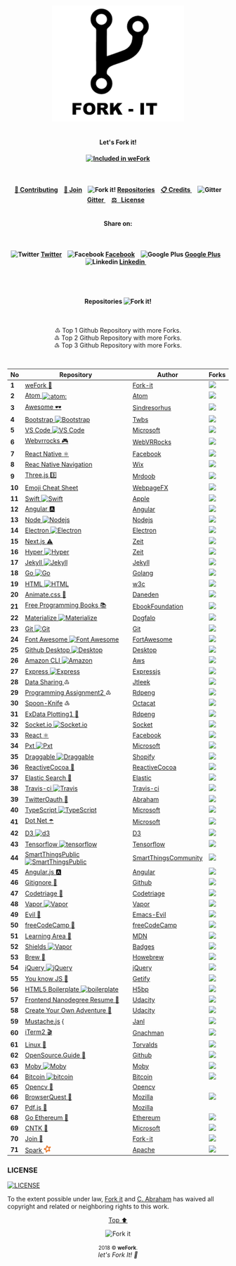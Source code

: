 <p id="top"><p>

<p align="center"><img width="300" src="assets/fork/fork-it.png" alt="Fork it!"><br><br>

<h4 align="center">Let's Fork it!<h4>

<p align="center">
<!-- Start of "INCLUDED ON WeFORK BANDGE" -->
<!-- To add you bandge to your repository, copy the code and paste it on your README file.
	VALUES TO CHANGE
	================
	● Link eg: https://github.com/fork-it/weFork/#1 ← Repository No. Value
	● Bandge Value eg: (...)badge/Included%20on%20weFork%20No.-1-0cd645.svg(...)
								   ↑ Repository No. Value
-->
<a href="https://github.com/fork-it/weFork/#1" target="_blank" title="Included In weFork"><img src="https://img.shields.io/badge/Included%20on%20weFork%20No.-1-0cd645.svg?logo=data%3Aimage%2Fpng%3Bbase64%2CiVBORw0KGgoAAAANSUhEUgAAAA4AAAAOCAYAAAAfSC3RAAAABHNCSVQICAgIfAhkiAAAAAlwSFlzAAAIEwAACBMBMzQ43AAAABl0RVh0U29mdHdhcmUAd3d3Lmlua3NjYXBlLm9yZ5vuPBoAAADgSURBVCiRpdK9LoRRGMTx3xEKsbGIZEWjFIVepd8rUKhp3AEKlUKpkIg7kIhOodyr2EblI9mg0CgoRmOT1%2BbdlWWqk8kzc57%2FyeG%2FStJKcpXkNsnab%2FMTlfMBFvGM00rhcpLzJCdJZvr%2BZCX4hiVM4bHin2H%2Bu%2FQDh4M3HuMODexV%2FCbu8YrZYZxHSS4HvNUkT0k6SVp1jHVFE9jAHHZLKb06xr4aSXbQxibesV1K6VaH6oJtrOMaW%2BiUUj5HrTWd5CZJL8nCKAR%2BMu5jBV1cjBNs4gUPhj37kFXH%2BnJ%2F1hcIFmcbnCr7pAAAAABJRU5ErkJggg%3D%3D" alt="Included in weFork"></a>
<!-- SEE BANDGE EXAMPLE @ https://github.com/fork-it/join -->
<!-- End of "INCLUDED ON WeFORK BANDGE" -->
</p>
	
<h4 align="center">
	<br><br>
	<a href="https://github.com/fork-it/weFork/blob/master#contributing">🔁 Contributing</a>&nbsp;&nbsp;&nbsp;
	<a href="https://github.com/fork-it/weFork/blob/master#join"> 🤝  Join</a>&nbsp;&nbsp;&nbsp;
	<img src="assets/fork/fork15px.png" alt="Fork it!">
	<a href="#repositories">Repositories</a>&nbsp;&nbsp;&nbsp;
	<a href="credits.md">📋 Credits </a>&nbsp;&nbsp;&nbsp;
	<img src="assets/fork/gitter15px.png" alt="Gitter">
	<a href="https://gitter.im/Fork-it/Lobby"> Gitter </a>&nbsp;&nbsp;&nbsp;
	<a href="#LICENSE"> ⚖ &nbsp;&nbsp;License</a>&nbsp;&nbsp;&nbsp;
	<br><br>
</h4>


<h4 align="center">Share on: <h4>
<h4 align="center">
	<br><br>
	<!-- Twitter -->
	<img src="assets/icones/twitter.png" alt="Twitter">
	<a href="https://twitter.com/intent/tweet?text=Get%20your%20repository%20forked%20at%20https://github.com/fork-it/weFork">Twitter</a>&nbsp;&nbsp;&nbsp;
	<!-- Facebook -->
	<img src="assets/icones/facebook.png" alt="Facebook">
	<a href="https://www.facebook.com/sharer/sharer.php?s=100&p%5Burl%5D=https://github.com/fork-it/weFork"> Facebook</a>&nbsp;&nbsp;&nbsp;
	<!-- Google Plus -->
	<img src="assets/icones/google-plus.png" alt="Google Plus">
	<a href="https://plus.google.com/share?url=https://github.com/fork-it/weFork">Google Plus</a>&nbsp;&nbsp;&nbsp;
	<!-- Linkedin -->
	<img src="assets/icones/linkedin.png" alt="Linkedin">
	<a href="https://www.linkedin.com/sharing/share-offsite?mini=true&url=https://github.com/fork-it/weFork&title=Get%20your%20repository%20forked&summary=&source="> Linkedin </a>&nbsp;&nbsp;&nbsp;
	<br><br>
</h4>

<br><h4 id="repositories" align="center">Repositories <img src="assets/fork/fork15px.png" alt="Fork it!"></h4><br>

<p align="center">
	♳  Top 1 Github Repository with more Forks.<br>
	♴  Top 2 Github Repository with more Forks.<br>
	♵  Top 3 Github Repository with more Forks.<br>
</p><br>


<table>
<thead>
<tr>
<th>No</th>
<th>Repository</th>
<th>Author</th>
<th>Forks</th>
</tr>
</thead>
<tbody>
<tr>
<td><b id="user-content-1">1</b></td>
<td><a href="https://github.com/fork-it/weFork">weFork <g-emoji alias="repeat" fallback-src="https://assets-cdn.github.com/images/icons/emoji/unicode/1f501.png" ios-version="6.0">🔁</g-emoji> </a></td>
<td><a href="https://github.com/fork-it/weFork">Fork-it</a></td>
<td><a href="https://github.com/fork-it/weFork/fork"><img src="https://img.shields.io/github/forks/fork-it/weFork.svg?style=social&amp;label=Fork" style="max-width:100%;"></a></td>
</tr>
<tr>
<td><b id="user-content-2">2</b></td>
<td><a href="https://github.com/fork-it/atom">Atom <img class="emoji" title=":atom:" alt=":atom:" src="https://assets-cdn.github.com/images/icons/emoji/atom.png" height="20" width="20" align="absmiddle"></a></td>
<td><a href="https://github.com/atom/atom">Atom</a></td>
<td><a href="https://github.com/atom/atom/fork"><img src="https://img.shields.io/github/forks/atom/atom.svg?style=social&amp;label=Fork" style="max-width:100%;"></a></td>
</tr>
<tr>
<td><b id="user-content-3">3</b></td>
<td><a href="https://github.com/fork-it/awesome">Awesome <g-emoji alias="dark_sunglasses" fallback-src="https://assets-cdn.github.com/images/icons/emoji/unicode/1f576.png" ios-version="9.1">🕶</g-emoji></a></td>
<td><a href="https://github.com/sindresorhus/awesome">Sindresorhus</a></td>
<td><a href="https://github.com/sindresorhus/awesome/fork"><img src="https://img.shields.io/github/forks/sindresorhus/awesome.svg?style=social&amp;label=Fork" style="max-width:100%;"></a></td>
</tr>
<tr>
<td><b id="user-content-4">4</b></td>
<td><a href="https://github.com/fork-it/bootstrap">Bootstrap <img src="assets/icones/bootstrap.png" alt="Bootstrap" style="max-width:100%;"></a></td>
<td><a href="https://github.com/twbs/bootstrap">Twbs</a></td>
<td><a href="https://github.com/twbs/bootstrap/fork"><img src="https://img.shields.io/github/forks/twbs/bootstrap.svg?style=social&amp;label=Fork" style="max-width:100%;"></a></td>
</tr>
<tr>
<td><b id="user-content-5">5</b></td>
<td><a href="https://github.com/fork-it/vscode">VS Code <img src="assets/icones/visual-studio.png" alt="VS Code" style="max-width:100%;"></a></td>
<td><a href="https://github.com/Microsoft/vscode">Microsoft</a></td>
<td><a href="https://github.com/Microsoft/vscode/fork"><img src="https://img.shields.io/github/forks/Microsoft/vscode.svg?style=social&amp;label=Fork" style="max-width:100%;"></a></td>
</tr>
<tr>
<td><b id="user-content-6">6</b></td>
<td><a href="https://github.com/fork-it/webbrrocks">Webvrrocks <g-emoji alias="video_game" fallback-src="https://assets-cdn.github.com/images/icons/emoji/unicode/1f3ae.png" ios-version="6.0">🎮</g-emoji></a></td>
<td><a href="https://github.com/WebVRRocks/webvrrocks">WebVRRocks</a></td>
<td><a href="https://github.com/WebVRRocks/webvrrocks"><img src="https://img.shields.io/github/forks/WebVRRocks/webvrrocks.svg?style=social&amp;label=Fork" style="max-width:100%;"></a></td>
</tr>
<tr>
<td><b id="user-content-7">7</b></td>
<td><a href="https://github.com/fork-it/react-native">React Native <g-emoji alias="atom_symbol" fallback-src="https://assets-cdn.github.com/images/icons/emoji/unicode/269b.png" ios-version="9.1">⚛️</g-emoji></a></td>
<td><a href="https://github.com/facebook/react-native">Facebook</a></td>
<td><a href="https://github.com/facebook/react-native/fork"><img src="https://img.shields.io/github/forks/facebook/react-native.svg?style=social&amp;label=Fork" style="max-width:100%;"></a></td>
</tr>
<tr>
<td><b id="user-content-8">8</b></td>
<td><a href="https://github.com/fork-it/react-native-navigation">Reac Native Navigation</a></td>
<td><a href="https://github.com/wix/react-native-navigation">Wix</a></td>
<td><a href="https://github.com/wix/react-native-navigation/fork"><img src="https://img.shields.io/github/forks/wix/react-native-navigation.svg?style=social&amp;label=Fork" style="max-width:100%;"></a></td>
</tr>
<tr>
<td><b id="user-content-9">9</b></td>
<td><a href="https://github.com/fork-it/three.js">Three.js <g-emoji alias="three" fallback-src="https://assets-cdn.github.com/images/icons/emoji/unicode/0033-20e3.png" ios-version="6.0">3️⃣</g-emoji></a></td>
<td><a href="https://github.com/mrdoob/three.js">Mrdoob</a></td>
<td><a href="https://github.com/mrdoob/three.js/fork"><img src="https://img.shields.io/github/forks/mrdoob/three.js.svg?style=social&amp;label=Fork" style="max-width:100%;"></a></td>
</tr>
<tr>
<td><b id="user-content-10">10</b></td>
<td><a href="https://github.com/fork-it/emoji-cheat-sheet.com">Emoji Cheat Sheet</a></td>
<td><a href="https://github.com/WebpageFX/emoji-cheat-sheet.com">WebpageFX</a></td>
<td><a href="https://github.com/WebpageFX/emoji-cheat-sheet.com/fork"><img src="https://img.shields.io/github/forks/WebpageFX/emoji-cheat-sheet.com.svg?style=social&amp;label=Fork" style="max-width:100%;"></a></td>
</tr>
<tr>
<td><b id="user-content-11">11</b></td>
<td><a href="https://github.com/fork-it/swift">Swift <img src="assets/icones/swift.png" alt="Swift" style="max-width:100%;"></a></td>
<td><a href="https://github.com/apple/swift">Apple</a></td>
<td><a href="https://github.com/apple/swift/fork"><img src="https://img.shields.io/github/forks/apple/swift.svg?style=social&amp;label=Fork" style="max-width:100%;"></a></td>
</tr>
<tr>
<td><b id="user-content-12">12</b></td>
<td><a href="https://github.com/fork-it/Angular">Angular <g-emoji alias="a" fallback-src="https://assets-cdn.github.com/images/icons/emoji/unicode/1f170.png" ios-version="6.0">🅰️</g-emoji></a></td>
<td><a href="https://github.com/Angular/Angular">Angular</a></td>
<td><a href="https://github.com/Angular/Angular/fork"><img src="https://img.shields.io/github/forks/Angular/Angular.svg?style=social&amp;label=Fork" style="max-width:100%;"></a></td>
</tr>
<tr>
<td><b id="user-content-13">13</b></td>
<td><a href="https://github.com/fork-it/Node">Node <img src="assets/icones/nodejs.png" alt="Nodejs" style="max-width:100%;"></a></td>
<td><a href="https://github.com/Nodejs/Node">Nodejs</a></td>
<td><a href="https://github.com/Nodejs/Node/fork"><img src="https://img.shields.io/github/forks/Nodejs/Node.svg?style=social&amp;label=Fork" style="max-width:100%;"></a></td>
</tr>
<tr>
<td><b id="user-content-14">14</b></td>
<td><a href="https://github.com/fork-it/Electron">Electron <img src="assets/icones/electron.png" alt="Electron" style="max-width:100%;"></a></td>
<td><a href="https://github.com/Electron/Electron">Electron</a></td>
<td><a href="https://github.com/Electron/Electron/fork"><img src="https://img.shields.io/github/forks/Electron/Electron.svg?style=social&amp;label=Fork" style="max-width:100%;"></a></td>
</tr>
<tr>
<td><b id="user-content-15">15</b></td>
<td><a href="https://github.com/fork-it/Next.js">Next.js <g-emoji alias="warning" fallback-src="https://assets-cdn.github.com/images/icons/emoji/unicode/26a0.png" ios-version="6.0">⚠️</g-emoji></a></td>
<td><a href="https://github.com/zeit/next.js">Zeit</a></td>
<td><a href="https://github.com/zeit/next.js/fork"><img src="https://img.shields.io/github/forks/zeit/next.js.svg?style=social&amp;label=Fork" style="max-width:100%;"></a></td>
</tr>
<tr>
<td><b id="user-content-16">16</b></td>
<td><a href="https://github.com/fork-it/Hyper">Hyper <img src="assets/icones/hyper.png" alt="Hyper" style="max-width:100%;"></a></td>
<td><a href="https://github.com/zeit/hyper">Zeit</a></td>
<td><a href="https://github.com/zeit/hyper/fork"><img src="https://img.shields.io/github/forks/zeit/hyper.svg?style=social&amp;label=Fork" style="max-width:100%;"></a></td>
</tr>
<tr>
<td><b id="user-content-17">17</b></td>
<td><a href="https://github.com/fork-it/Jekyll">Jekyll <img src="assets/icones/jekyll.png" alt="Jekyll" style="max-width:100%;"></a></td>
<td><a href="https://github.com/Jekyll/Jekyll">Jekyll</a></td>
<td><a href="https://github.com/Jekyll/Jekyll/fork"><img src="https://img.shields.io/github/forks/Jekyll/Jekyll.svg?style=social&amp;label=Fork" style="max-width:100%;"></a></td>
</tr>
<tr>
<td><b id="user-content-18">18</b></td>
<td><a href="https://github.com/fork-it/go">Go <img src="assets/icones/go.png" alt="Go" style="max-width:100%;"></a></td>
<td><a href="https://github.com/golang/go">Golang</a></td>
<td><a href="https://github.com/golang/go/fork"><img src="https://img.shields.io/github/forks/golang/go.svg?style=social&amp;label=Fork" style="max-width:100%;"></a></td>
</tr>
<tr>
<td><b id="user-content-19">19</b></td>
<td><a href="https://github.com/fork-it/html">HTML <img src="assets/icones/html5.png" alt="HTML" style="max-width:100%;"></a></td>
<td><a href="https://github.com/w3c/html">w3c</a></td>
<td><a href="https://github.com/w3c/html/fork"><img src="https://img.shields.io/github/forks/w3c/html.svg?style=social&amp;label=Fork" style="max-width:100%;"></a></td>
</tr>
<tr>
<td><b id="user-content-20">20</b></td>
<td><a href="https://github.com/fork-it/Animate.css">Animate.css <g-emoji alias="popcorn" fallback-src="https://assets-cdn.github.com/images/icons/emoji/unicode/1f37f.png" ios-version="9.1">🍿</g-emoji></a></td>
<td><a href="https://github.com/daneden/animate.css">Daneden</a></td>
<td><a href="https://github.com/daneden/animate.css/fork"><img src="https://img.shields.io/github/forks/daneden/animate.css.svg?style=social&amp;label=Fork" style="max-width:100%;"></a></td>
</tr>
<tr>
<td><b id="user-content-21">21</b></td>
<td><a href="https://github.com/fork-it/free-programming-books">Free Programming Books <g-emoji alias="books" fallback-src="https://assets-cdn.github.com/images/icons/emoji/unicode/1f4da.png" ios-version="6.0">📚</g-emoji></a></td>
<td><a href="https://github.com/EbookFoundation/free-programming-books">EbookFoundation</a></td>
<td><a href="https://github.com/EbookFoundation/free-programming-books/fork"><img src="https://img.shields.io/github/forks/EbookFoundation/free-programming-books.svg?style=social&amp;label=Fork" style="max-width:100%;"></a></td>
</tr>
<tr>
<td><b id="user-content-22">22</b></td>
<td><a href="https://github.com/fork-it/Materialize">Materialize <img src="assets/icones/materialize.png" alt="Materialize" style="max-width:100%;"></a></td>
<td><a href="https://github.com/Dogfalo/materialize">Dogfalo</a></td>
<td><a href="https://github.com/Dogfalo/materialize/fork"><img src="https://img.shields.io/github/forks/Dogfalo/materialize.svg?style=social&amp;label=Fork" style="max-width:100%;"></a></td>
</tr>
<tr>
<td><b id="user-content-23">23</b></td>
<td><a href="https://github.com/fork-it/git">Git <img src="assets/icones/git.png" alt="Git" style="max-width:100%;"></a></td>
<td><a href="https://github.com/git/git">Git</a></td>
<td><a href="https://github.com/git/git/fork"><img src="https://img.shields.io/github/forks/git/git.svg?style=social&amp;label=Fork" style="max-width:100%;"></a></td>
</tr>
<tr>
<td><b id="user-content-24">24</b></td>
<td><a href="https://github.com/fork-it/Font-Awesome">Font Awesome <img src="assets/icones/font-awesome.png" alt="Font Awesome" style="max-width:100%;"></a></td>
<td><a href="https://github.com/FortAwesome/Font-Awesome">FortAwesome</a></td>
<td><a href="https://github.com/FortAwesome/Font-Awesome/fork"><img src="https://img.shields.io/github/forks/FortAwesome/Font-Awesome.svg?style=social&amp;label=Fork" style="max-width:100%;"></a></td>
</tr>
<tr>
<td><b id="user-content-25">25</b></td>
<td><a href="https://github.com/fork-it/Desktop">Github Desktop <img src="assets/icones/github-desktop.png" alt="Desktop" style="max-width:100%;"></a></td>
<td><a href="https://github.com/Desktop/Desktop">Desktop</a></td>
<td><a href="https://github.com/Desktop/Desktop/fork"><img src="https://img.shields.io/github/forks/Desktop/Desktop.svg?style=social&amp;label=Fork" style="max-width:100%;"></a></td>
</tr>
<tr>
<td><b id="user-content-26">26</b></td>
<td><a href="https://github.com/fork-it/aws-cli">Amazon CLI <img src="assets/icones/amazon.png" alt="Amazon" style="max-width:100%;"></a></td>
<td><a href="https://github.com/aws/aws-cli">Aws</a></td>
<td><a href="https://github.com/Desktop/Desktop/fork"><img src="https://img.shields.io/github/forks/aws/aws-cli.svg?style=social&amp;label=Fork" style="max-width:100%;"></a></td>
</tr>
<tr>
<td><b id="user-content-27">27</b></td>
<td><a href="https://github.com/fork-it/express">Express <img src="assets/icones/express.png" alt="Express" style="max-width:100%;"> </a></td>
<td><a href="https://github.com/expressjs/express">Expressjs</a></td>
<td><a href="https://github.com/expressjs/express/fork"><img src="https://img.shields.io/github/forks/expressjs/express.svg?style=social&amp;label=Fork" style="max-width:100%;"></a></td>
</tr>
<tr>
<td><b id="user-content-28">28</b></td>
<td><a href="https://github.com/fork-it/datasharing">Data Sharing </a> ♳</td>
<td><a href="https://github.com/jtleek/datasharing">Jtleek</a></td>
<td><a href="https://github.com/jtleek/datasharing/fork"><img src="https://img.shields.io/github/forks/jtleek/datasharing.svg?style=social&amp;label=Fork" style="max-width:100%;"></a></td>
</tr>
<tr>
<td><b id="user-content-29">29</b></td>
<td><a href="https://github.com/fork-it/programmingassignment2">Programming Assignment2 </a> ♴</td>
<td><a href="https://github.com/rdpeng/ProgrammingAssignment2">Rdpeng</a></td>
<td><a href="https://github.com/rdpeng/ProgrammingAssignment2/fork"><img src="https://img.shields.io/github/forks/rdpeng/ProgrammingAssignment2.svg?style=social&amp;label=Fork" style="max-width:100%;"></a></td>
</tr>
<tr>
<td><b id="user-content-30">30</b></td>
<td><a href="https://github.com/fork-it/Spoon-Knife">Spoon-Knife</a> ♵</td>
<td><a href="https://github.com/octocat/Spoon-Knife">Octacat</a></td>
<td><a href="https://github.com/octocat/Spoon-Knife/fork"><img src="https://img.shields.io/github/forks/octocat/Spoon-Knife.svg?style=social&amp;label=Fork" style="max-width:100%;"></a></td>
</tr>
<tr>
<td><b id="user-content-31">31</b></td>
<td><a href="https://github.com/fork-it/ExData_Plotting1">ExData Plotting1 <g-emoji alias="ice_hockey" fallback-src="https://assets-cdn.github.com/images/icons/emoji/unicode/1f3d2.png" ios-version="9.1">🏒</g-emoji></a></td>
<td><a href="https://github.com/rdpeng/ExData_Plotting1">Rdpeng</a></td>
<td><a href="https://github.com/rdpeng/ExData_Plotting1/fork"><img src="https://img.shields.io/github/forks/rdpeng/ExData_Plotting1.svg?style=social&amp;label=Fork" style="max-width:100%;"></a></td>
</tr>
<tr>
<td><b id="user-content-32">32</b></td>
<td><a href="https://github.com/fork-it/socket.io">Socket.io <img src="assets/icones/socket-io.png" alt="Socket.io" style="max-width:100%;"></a></td>
<td><a href="https://github.com/socketio/socket.io">Socket</a></td>
<td><a href="https://github.com/socketio/socket.io/fork"><img src="https://img.shields.io/github/forks/socketio/socket.io.svg?style=social&amp;label=Fork" style="max-width:100%;"></a></td>
</tr>
<tr>
<td><b id="user-content-33">33</b></td>
<td><a href="https://github.com/fork-it/react">React <g-emoji alias="atom_symbol" fallback-src="https://assets-cdn.github.com/images/icons/emoji/unicode/269b.png" ios-version="9.1">⚛️</g-emoji></a></td>
<td><a href="https://github.com/facebook/react">Facebook</a></td>
<td><a href="https://github.com/facebook/react/fork"><img src="https://img.shields.io/github/forks/facebook/react.svg?style=social&amp;label=Fork" style="max-width:100%;"></a></td>
</tr>
<tr>
<td><b id="user-content-34">34</b></td>
<td><a href="https://github.com/fork-it/Pxt">Pxt <img src="assets/icones/pxt.png" alt="Pxt" style="max-width:100%;"></a></td>
<td><a href="https://github.com/Microsoft/pxt">Microsoft</a></td>
<td><a href="https://github.com/Microsoft/pxt/fork"><img src="https://img.shields.io/github/forks/Microsoft/pxt.svg?style=social&amp;label=Fork" style="max-width:100%;"></a></td>
</tr>
<tr>
<td><b id="user-content-35">35</b></td>
<td><a href="https://github.com/fork-it/Draggable">Draggable <img src="assets/icones/draggable.png" alt="Draggable" style="max-width:100%;"></a></td>
<td><a href="https://github.com/Shopify/draggable">Shopify</a></td>
<td><a href="https://github.com/Shopify/draggable/fork"><img src="https://img.shields.io/github/forks/Shopify/draggable.svg?style=social&amp;label=Fork" style="max-width:100%;"></a></td>
</tr>
<tr>
<td><b id="user-content-36">36</b></td>
<td><a href="https://github.com/fork-it/ReactiveCocoa">ReactiveCocoa 🥥</a></td>
<td><a href="https://github.com/ReactiveCocoa/ReactiveCocoa">ReactiveCocoa</a></td>
<td><a href="https://github.com/ReactiveCocoa/ReactiveCocoa/fork"><img src="https://img.shields.io/github/forks/ReactiveCocoa/ReactiveCocoa.svg?style=social&amp;label=Fork" style="max-width:100%;"></a></td>
</tr>
<tr>
<td><b id="user-content-37">37</b></td>
<td><a href="https://github.com/fork-it/elasticsearch">Elastic Search <g-emoji alias="anger" fallback-src="https://assets-cdn.github.com/images/icons/emoji/unicode/1f4a2.png" ios-version="6.0">💢</g-emoji></a></td>
<td><a href="https://github.com/elastic/elasticsearch">Elastic</a></td>
<td><a href="https://github.com/elastic/elasticsearch/fork"><img src="https://img.shields.io/github/forks/elastic/elasticsearch.svg?style=social&amp;label=Fork" style="max-width:100%;"></a></td>
</tr>
<tr>
<td><b id="user-content-38">38</b></td>
<td><a href="https://github.com/fork-it/travis-ci">Travis-ci <img src="assets/icones/travis.png" alt="Travis" style="max-width:100%;"></a></td>
<td><a href="https://github.com/travis-ci/travis-ci">Travis-ci</a></td>
<td><a href="https://github.com/travis-ci/travis-ci/fork"><img src="https://img.shields.io/github/forks/travis-ci/travis-ci.svg?style=social&amp;label=Fork" style="max-width:100%;"></a></td>
</tr>
<tr>
<td><b id="user-content-39">39</b></td>
<td><a href="https://github.com/fork-it/twitteroauth">TwitterOauth <g-emoji alias="dash" fallback-src="https://assets-cdn.github.com/images/icons/emoji/unicode/1f4a8.png" ios-version="6.0">💨</g-emoji> </a></td>
<td><a href="https://github.com/abraham/twitteroauth">Abraham</a></td>
<td><a href="https://github.com/abraham/twitteroauth/fork"><img src="https://img.shields.io/github/forks/abraham/twitteroauth.svg?style=social&amp;label=Fork" style="max-width:100%;"></a></td>
</tr>
<tr>
<td><b id="user-content-40">40</b></td>
<td><a href="https://github.com/fork-it/TypeScript">TypeScript <img src="assets/icones/typescript.png" alt="TypeScript" style="max-width:100%;"></a></td>
<td><a href="https://github.com/Microsoft/TypeScript">Microsoft</a></td>
<td><a href="https://github.com/Microsoft/TypeScript/fork"><img src="https://img.shields.io/github/forks/Microsoft/TypeScript.svg?style=social&amp;label=Fork" style="max-width:100%;"></a></td>
</tr>
<tr>
<td><b id="user-content-41">41</b></td>
<td><a href="https://github.com/fork-it/dotnet">Dot Net <g-emoji alias="open_umbrella" fallback-src="https://assets-cdn.github.com/images/icons/emoji/unicode/2602.png" ios-version="9.1">☂️</g-emoji></a></td>
<td><a href="https://github.com/Microsoft/Dotnet">Microsoft</a></td>
<td><a href="https://github.com/Microsoft/dotnet/fork"><img src="https://img.shields.io/github/forks/Microsoft/dotnet.svg?style=social&amp;label=Fork" style="max-width:100%;"></a></td>
</tr>
<tr>
<td><b id="user-content-42">42</b></td>
<td><a href="https://github.com/fork-it/d3">D3 <img src="assets/icones/d3.png" alt="d3" style="max-width:100%;"></a></td>
<td><a href="https://github.com/d3/d3">D3</a></td>
<td><a href="https://github.com/d3/d3/fork"><img src="https://img.shields.io/github/forks/d3/d3.svg?style=social&amp;label=Fork" style="max-width:100%;"></a></td>
</tr>
<tr>
<td><b id="user-content-43">43</b></td>
<td><a href="https://github.com/fork-it/tensorflow">Tensorflow <img src="assets/icones/tensorflow.png" alt="tensorflow" style="max-width:100%;"></a></td>
<td><a href="https://github.com/tensorflow/tensorflow">Tensorflow</a></td>
<td><a href="https://github.com/tensorflow/tensorflow/fork"><img src="https://img.shields.io/github/forks/tensorflow/tensorflow.svg?style=social&amp;label=Fork" style="max-width:100%;"></a></td>
</tr>
<tr>
<td><b id="user-content-44">44</b></td>
<td><a href="https://github.com/fork-it/SmartThingsPublic">SmartThingsPublic <img src="assets/icones/stp.png" alt="SmartThingsPublic" style="max-width:100%;"></a></td>
<td><a href="https://github.com/tensorflow/tensorflow">SmartThingsCommunity</a></td>
<td><a href="https://github.com/SmartThingsCommunity/SmartThingsPublic/fork"><img src="https://img.shields.io/github/forks/SmartThingsCommunity/SmartThingsPublic.svg?style=social&amp;label=Fork" style="max-width:100%;"></a></td>
</tr>
<tr>
<td><b id="user-content-45">45</b></td>
<td><a href="https://github.com/fork-it/Angular.js">Angular.js <g-emoji alias="a" fallback-src="https://assets-cdn.github.com/images/icons/emoji/unicode/1f170.png" ios-version="6.0">🅰️</g-emoji></a></td>
<td><a href="https://github.com/Angular/Angular.js">Angular</a></td>
<td><a href="https://github.com/Angular/Angular.js/fork"><img src="https://img.shields.io/github/forks/Angular/Angular.js.svg?style=social&amp;label=Fork" style="max-width:100%;"></a></td>
</tr>
<tr>
<td><b id="user-content-46">46</b></td>
<td><a href="https://github.com/fork-it/Gitignore">Gitignore <g-emoji alias="space_invader" fallback-src="https://assets-cdn.github.com/images/icons/emoji/unicode/1f47e.png" ios-version="6.0">👾</g-emoji></a></td>
<td><a href="https://github.com/Github/Gitignore">Github</a></td>
<td><a href="https://github.com/Github/Gitignore/fork"><img src="https://img.shields.io/github/forks/Github/Gitignore.svg?style=social&amp;label=Fork" style="max-width:100%;"></a></td>
</tr>
<tr>
<td><b id="user-content-47">47</b></td>
<td><a href="https://github.com/fork-it/Codetriage">Codetriage <g-emoji alias="small_red_triangle" fallback-src="https://assets-cdn.github.com/images/icons/emoji/unicode/1f53a.png" ios-version="6.0">🔺</g-emoji></a></td>
<td><a href="https://github.com/Codetriage/Codetriage">Codetriage</a></td>
<td><a href="https://github.com/Codetriage/Codetriage/fork"><img src="https://img.shields.io/github/forks/Codetriage/Codetriage.svg?style=social&amp;label=Fork" style="max-width:100%;"></a></td>
</tr>
<tr>
<td><b id="user-content-48">48</b></td>
<td><a href="https://github.com/fork-it/vapor">Vapor <img src="assets/icones/vapor.png" alt="Vapor" style="max-width:100%;"></a></td>
<td><a href="https://github.com/vapor/vapor">Vapor</a></td>
<td><a href="https://github.com/emacs-evil/evil/fork"><img src="https://img.shields.io/github/forks/vapor/vapor.svg?style=social&amp;label=Fork" style="max-width:100%;"></a></td>
</tr>
<tr>
<td><b id="user-content-49">49</b></td>
<td><a href="https://github.com/fork-it/evil">Evil <g-emoji alias="pig_nose" fallback-src="https://assets-cdn.github.com/images/icons/emoji/unicode/1f43d.png" ios-version="6.0">🐽</g-emoji></a></td>
<td><a href="https://github.com/emacs-evil/evil">Emacs-Evil</a></td>
<td><a href="https://github.com/emacs-evil/evil/fork"><img src="https://img.shields.io/github/forks/emacs-evil/evil.svg?style=social&amp;label=Fork" style="max-width:100%;"></a></td>
</tr>
<tr>
<td><b id="user-content-50">50</b></td>
<td><a href="https://github.com/fork-it/freeCodeCamp">freeCodeCamp <g-emoji alias="green_book" fallback-src="https://assets-cdn.github.com/images/icons/emoji/unicode/1f4d7.png" ios-version="6.0">📗</g-emoji></a></td>
<td><a href="https://github.com/freeCodeCamp">freeCodeCamp</a></td>
<td><a href="https://github.com/freeCodeCamp/freeCodeCamp/fork"><img src="https://img.shields.io/github/forks/freeCodeCamp/freeCodeCamp.svg?style=social&amp;label=Fork" style="max-width:100%;"></a></td>
</tr>
<tr>
<td><b id="user-content-51">51</b></td>
<td><a href="https://github.com/fork-it/learning-area">Learning Area <g-emoji alias="fox_face" fallback-src="https://assets-cdn.github.com/images/icons/emoji/unicode/1f98a.png" ios-version="10.2">🦊</g-emoji></a></td>
<td><a href="https://github.com/mdn/learning-area">MDN</a></td>
<td><a href="https://github.com/mdn/learning-area/fork"><img src="https://img.shields.io/github/forks/mdn/learning-area.svg?style=social&amp;label=Fork" style="max-width:100%;"></a></td>
</tr>
<tr>
<td><b id="user-content-52">52</b></td>
<td><a href="https://github.com/fork-it/Shields">Shields <img src="assets/icones/shields.png" alt="Vapor" style="max-width:100%;"></a></td>
<td><a href="https://github.com/badges/shields">Badges</a></td>
<td><a href="https://github.com/badges/shields/fork"><img src="https://img.shields.io/github/forks/badges/shields.svg?style=social&amp;label=Fork" style="max-width:100%;"></a></td>
</tr>
<tr>
<td><b id="user-content-53">53</b></td>
<td><a href="https://github.com/fork-it/brew">Brew <g-emoji alias="beer" fallback-src="https://assets-cdn.github.com/images/icons/emoji/unicode/1f37a.png" ios-version="6.0">🍺</g-emoji></a></td>
<td><a href="https://github.com/Homebrew/brew">Howebrew</a></td>
<td><a href="https://github.com/Homebrew/brew/fork"><img src="https://img.shields.io/github/forks/Homebrew/brew.svg?style=social&amp;label=Fork" style="max-width:100%;"></a></td>
</tr>
<tr>
<td><b id="user-content-54">54</b></td>
<td><a href="https://github.com/fork-it/jquery">jQuery <img src="assets/icones/jquery.png" alt="jQuery" style="max-width:100%;"></a></td>
<td><a href="https://github.com/jquery/jquery">jQuery</a></td>
<td><a href="https://github.com/jquery/jquery/fork"><img src="https://img.shields.io/github/forks/jquery/jquery.svg?style=social&amp;label=Fork" style="max-width:100%;"></a></td>
</tr>
<tr>
<td><b id="user-content-55">55</b></td>
<td><a href="https://github.com/fork-it/You-Dont-Know-JS">You know JS <g-emoji alias="blowfish" fallback-src="https://assets-cdn.github.com/images/icons/emoji/unicode/1f421.png" ios-version="6.0">🐡</g-emoji></a></td>
<td><a href="https://github.com/getify/You-Dont-Know-JS">Getify</a></td>
<td><a href="https://github.com/getify/You-Dont-Know-JS/fork"><img src="https://img.shields.io/github/forks/getify/You-Dont-Know-JS.svg?style=social&amp;label=Fork" style="max-width:100%;"></a></td>
</tr>
<tr>
<td><b id="user-content-56">56</b></td>
<td><a href="https://github.com/fork-it/html5-boilerplate">HTML5 Boilerplate <img src="assets/icones/boilerplate.png" alt="boilerplate" style="max-width:100%;"></a></td>
<td><a href="https://github.com/h5bp/html5-boilerplate">H5bp</a></td>
<td><a href="https://github.com/h5bp/html5-boilerplate/fork"><img src="https://img.shields.io/github/forks/h5bp/html5-boilerplate.svg?style=social&amp;label=Fork" style="max-width:100%;"></a></td>
</tr>
<tr>
<td><b id="user-content-57">57</b></td>
<td><a href="https://github.com/fork-it/frontend-nanodegree-resume">Frontend Nanodegree Resume <g-emoji alias="mushroom" fallback-src="https://assets-cdn.github.com/images/icons/emoji/unicode/1f344.png" ios-version="6.0">🍄</g-emoji></a></td>
<td><a href="https://github.com/udacity/frontend-nanodegree-resume">Udacity</a></td>
<td><a href="https://github.com/udacity/frontend-nanodegree-resume/fork"><img src="https://img.shields.io/github/forks/udacity/frontend-nanodegree-resume.svg?style=social&amp;label=Fork" style="max-width:100%;"></a></td>
</tr>
<tr>
<td><b id="user-content-58">58</b></td>
<td><a href="https://github.com/fork-it/create-your-own-adventure">Create Your Own Adventure  <g-emoji alias="ocean" fallback-src="https://assets-cdn.github.com/images/icons/emoji/unicode/1f30a.png" ios-version="6.0">🌊</g-emoji></a></td>
<td><a href="https://github.com/udacity/create-your-own-adventure">Udacity</a></td>
<td><a href="https://github.com/udacity/create-your-own-adventure/fork"><img src="https://img.shields.io/github/forks/udacity/create-your-own-adventure.svg?style=social&amp;label=Fork" style="max-width:100%;"></a></td>
</tr>
<tr>
<td><b id="user-content-59">59</b></td>
<td><a href="https://github.com/fork-it/mustache.js">Mustache.js</a> {</td>
<td><a href="https://github.com/janl/mustache.js">Janl</a></td>
<td><a href="https://github.com/janl/mustache.js/fork"><img src="https://img.shields.io/github/forks/janl/mustache.js.svg?style=social&amp;label=Fork" style="max-width:100%;"></a></td>
</tr>
<tr>
<td><b id="user-content-60">60</b></td>
<td><a href="https://github.com/fork-it/iTerm2">iTerm2 <g-emoji alias="clapper" fallback-src="https://assets-cdn.github.com/images/icons/emoji/unicode/1f3ac.png" ios-version="6.0">🎬</g-emoji></a></td>
<td><a href="https://github.com/gnachman/iTerm2">Gnachman</a></td>
<td><a href="https://github.com/gnachman/iTerm2/fork"><img src="https://img.shields.io/github/forks/gnachman/iTerm2.svg?style=social&amp;label=Fork" style="max-width:100%;"></a></td>
</tr>
<tr>
<td><b id="user-content-61">61</b></td>
<td><a href="https://github.com/fork-it/Linux">Linux <g-emoji alias="penguin" fallback-src="https://assets-cdn.github.com/images/icons/emoji/unicode/1f427.png" ios-version="6.0">🐧</g-emoji></a></td>
<td><a href="https://github.com/torvalds/linux">Torvalds</a></td>
<td><a href="https://github.com/torvalds/linux/fork"><img src="https://img.shields.io/github/forks/torvalds/linux.svg?style=social&amp;label=Fork" style="max-width:100%;"></a></td>
</tr>
<tr>
<td><b id="user-content-62">62</b></td>
<td><a href="https://github.com/fork-it/opensource.guide">OpenSource.Guide <g-emoji alias="vertical_traffic_light" fallback-src="https://assets-cdn.github.com/images/icons/emoji/unicode/1f6a6.png" ios-version="6.0">🚦</g-emoji></a></td>
<td><a href="https://github.com/Github/opensource.guide">Github</a></td>
<td><a href="https://github.com/Github/opensource.guide/fork"><img src="https://img.shields.io/github/forks/Github/opensource.guide.svg?style=social&amp;label=Fork" style="max-width:100%;"></a></td>
</tr>
<tr>
<td><b id="user-content-63">63</b></td>
<td><a href="https://github.com/fork-it/moby">Moby <img src="assets/icones/moby.png" alt="Moby" style="max-width:100%;"></a></td>
<td><a href="https://github.com/moby/moby">Moby</a></td>
<td><a href="https://github.com/moby/moby/fork"><img src="https://img.shields.io/github/forks/moby/moby.svg?style=social&amp;label=Fork" style="max-width:100%;"></a></td>
</tr>
<tr>
<td><b id="user-content-64">64</b></td>
<td><a href="https://github.com/fork-it/bitcoin">Bitcoin <img src="assets/icones/bitcoin.png" alt="bitcoin" style="max-width:100%;"></a></td>
<td><a href="https://github.com/bitcoin/bitcoin">Bitcoin</a></td>
<td><a href="https://github.com/bitcoin/bitcoin/fork"><img src="https://img.shields.io/github/forks/bitcoin/bitcoin.svg?style=social&amp;label=Fork" style="max-width:100%;"></a></td>
</tr>
<tr>
<td><b id="user-content-65">65</b></td>
<td><a href="https://github.com/fork-it/opencv">Opencv <g-emoji alias="cherry_blossom" fallback-src="https://assets-cdn.github.com/images/icons/emoji/unicode/1f338.png" ios-version="6.0">🌸</g-emoji></a></td>
<td><a href="https://github.com/opencv/opencv">Opencv</a></td>
<td><a href="https://github.com/opencv/opencv/fork"><img rc="https://img.shields.io/github/forks/opencv/opencv.svg?style=social&amp;label=Fork" style="max-width:100%;"></a></td>
</tr>
<tr>
<td><b id="user-content-66">66</b></td>
<td><a href="https://github.com/fork-it/BrowserQuest">BrowserQuest <g-emoji alias="walking_man" fallback-src="https://assets-cdn.github.com/images/icons/emoji/unicode/1f6b6.png" ios-version="6.0">🚶</g-emoji></a></td>
<td><a href="https://github.com/mozilla/BrowserQuest">Mozilla</a></td>
<td><a href="https://github.com/mozilla/BrowserQuest/fork"><img src="https://img.shields.io/github/forks/mozilla/BrowserQuest.svg?style=social&amp;label=Fork" style="max-width:100%;"></a></td>
</tr>
<tr>
<td><b id="user-content-67">67</b></td>
<td><a href="https://github.com/fork-it/pdf.js">Pdf.js <g-emoji alias="page_with_curl" fallback-src="https://assets-cdn.github.com/images/icons/emoji/unicode/1f4c3.png" ios-version="6.0">📃</g-emoji></a></td>
<td><a href="https://github.com/mozilla/pdf.js">Mozilla</a></td>
<td><a href="https://github.com/mozilla/pdf.js/fork"><img rc="https://img.shields.io/github/forks/mozilla/pdf.js.svg?style=social&amp;label=Fork" style="max-width:100%;"></a></td>
</tr>
<tr>
<td><b id="user-content-68">68</b></td>
<td><a href="https://github.com/fork-it/go-ethereum">Go Ethereum 🥣</a></td>
<td><a href="https://github.com/ethereum/go-ethereum">Ethereum</a></td>
<td><a href="https://github.com/ethereum/go-ethereum/fork"><img src="https://img.shields.io/github/forks/ethereum/go-ethereum.svg?style=social&amp;label=Fork" style="max-width:100%;"></a></td>
</tr>
<tr>
<td><b id="user-content-69">69</b></td>
<td><a href="https://github.com/fork-it/CNTK">CNTK <g-emoji alias="beginner" fallback-src="https://assets-cdn.github.com/images/icons/emoji/unicode/1f530.png" ios-version="6.0">🔰</g-emoji></a></td>
<td><a href="https://github.com/Microsoft/CNTK">Microsoft</a></td>
<td><a href="https://github.com/Microsoft/CNTK/fork"><img src="https://img.shields.io/github/forks/Microsoft/CNTK.svg?style=social&amp;label=Fork" style="max-width:100%;"></a></td>
</tr>
<tr>
<td><b id="user-content-70">70</b></td>
<td><a href="https://github.com/fork-it/Join">Join <g-emoji alias="handshake" fallback-src="https://assets-cdn.github.com/images/icons/emoji/unicode/1f91d.png" ios-version="10.2">🤝</g-emoji> </a></td>
<td><a href="https://github.com/fork-it/Join">Fork-it</a></td>
<td><a href="https://github.com/fork-it/Join/fork"><img src="https://img.shields.io/github/forks/fork-it/Join.svg?style=social&amp;label=Fork" style="max-width:100%;"></a></td>
</tr>
<tr>
<td><b id="user-content-71">71</b></td>
<td><a href="https://github.com/fork-it/spark">Spark <img src="assets/icones/spark.png" alt="spark" style="max-width:100%;"></a></td>
<td><a href="https://github.com/apache/spark">Apache</a></td>
<td><a href="https://github.com/apache/spark/fork"><img src="https://img.shields.io/github/forks/apache/spark.svg?style=social&amp;label=Fork" style="max-width:100%;"></a></td>
</tr>
</tbody></table>

<h3 id="LICENSE">LICENSE</h3>

<p><a href="https://github.com/fork-it/weFork/blob/master/LICENSE"><img src="assets/icones/mit-license.png" alt="LICENSE"></a></p>

<p>To the extent possible under law, <a href="https://github.com/fork-it">Fork it</a> and <a href="https://github.com/19cah">C. Abraham</a> has waived all copyright and related or neighboring rights to this work.</p>

<p align="center">
	<a href="#top">Top ⬆️ </a>
</p>
<p align="center">
	<img src="assets/fork/fork50px.png" alt="Fork it">
</p>
<p align="center">
	<small>2018 &copy <b>weFork</b>. </small><br>
	<em>let's Fork It! 🦋</em>
</p>
